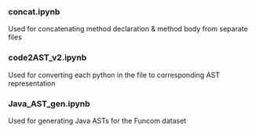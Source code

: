### concat.ipynb
Used for concatenating method declaration & method body from separate files

### code2AST_v2.ipynb
Used for converting each python in the file to corresponding AST representation

### Java_AST_gen.ipynb
Used for generating Java ASTs for the Funcom dataset